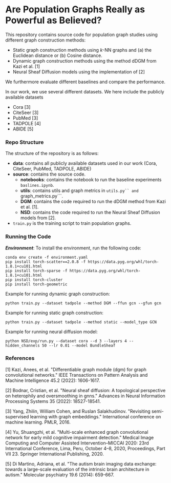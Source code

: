 # Are Population Graphs Really as Powerful as Believed?

This repository contains source code for population graph studies using different graph construction methods:
- Static graph construction methods using $k$-NN graphs and (a) the Euclidean distance or (b) Cosine distance.
- Dynamic graph construction methods using the method dDGM from Kazi et al. [1]
- Neural Sheaf Diffusion models using the implementation of [2]

We furthermore evaluate different baselines and compare the performance.

In our work, we use several different datasets. We here include the publicly available datasets
- Cora [3]
- CiteSeer [3]
- PubMed [3]
- TADPOLE [4]
- ABIDE [5]

### Repo Structure
The structure of the repository is as follows:
- **data**: contains all publicly available datasets used in our work (Cora, CiteSeer, PubMed, TADPOLE, ABIDE)
- **source**: contains the source code.
    - **notebooks**: contains the notebook to run the baseline experiments ```baslines.ipynb```.
    - **utils**: contains utils and graph metrics in ```utils.py`` and ```graph_metrics.py```.
    - **DGM**: contains the code required to run the dDGM method from Kazi et al. [1].
    - **NSD**: contains the code required to run the Neural Sheaf Diffusion models from [2].
- ```train.py``` is the training script to train population graphs.

### Running the Code

***Environment***: To install the environment, run the following code:
```
conda env create -f environment.yaml
pip install torch-scatter==2.0.8 -f https://data.pyg.org/whl/torch-1.8.1+cu101.html
pip install torch-sparse -f https://data.pyg.org/whl/torch-1.8.1+cu101.html
pip install torch-cluster
pip install torch-geometric
```


Example for running dynamic graph construction:

```
python train.py --dataset tadpole --method DGM --ffun gcn --gfun gcn
```

Example for running static graph construction:

```
python train.py --dataset tadpole --method static --model_type GCN
```

Example for running neural diffusion model:

```
python NSD/exp/run.py --dataset cora --d 3 --layers 4 --hidden_channels 50 --lr 0.01 --model BundleSheaf
```


### References
[1] Kazi, Anees, et al. "Differentiable graph module (dgm) for graph convolutional networks." IEEE Transactions on Pattern Analysis and Machine Intelligence 45.2 (2022): 1606-1617.

[2] Bodnar, Cristian, et al. "Neural sheaf diffusion: A topological perspective on heterophily and oversmoothing in gnns." Advances in Neural Information Processing Systems 35 (2022): 18527-18541.

[3] Yang, Zhilin, William Cohen, and Ruslan Salakhudinov. "Revisiting semi-supervised learning with graph embeddings." International conference on machine learning. PMLR, 2016.

[4] Yu, Shuangzhi, et al. "Multi-scale enhanced graph convolutional network for early mild cognitive impairment detection." Medical Image Computing and Computer Assisted Intervention–MICCAI 2020: 23rd International Conference, Lima, Peru, October 4–8, 2020, Proceedings, Part VII 23. Springer International Publishing, 2020.

[5] Di Martino, Adriana, et al. "The autism brain imaging data exchange: towards a large-scale evaluation of the intrinsic brain architecture in autism." Molecular psychiatry 19.6 (2014): 659-667.
